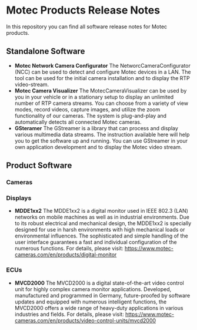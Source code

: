 # Motec Products Release Notes
In this repository you can find all software release notes for Motec products.

## Standalone Software
- **Motec Network Camera Configurator** The NetworcCameraConfigurator (NCC) can be used to detect and configure Motec devices in a LAN. The tool can be used for the initial camera installation and to display the RTP video-stream.
- **Motec Camera Visualizer** The MotecCameraVisualizer can be used by you in your vehicle or in a stationary setup to display an unlimited number of RTP camera streams. You can choose from a variety of view modes, record videos, capture images, and utilize the zoom functionality of our cameras. The system is plug-and-play and automatically detects all connected Motec cameras.
- **GSteramer** The GStreamer is a library that can process and display various multimedia data streams. The instruction available here will help you to get the software up and running. You can use GStreamer in your own application development and to display the Motec video stream.

## Product Software

### Cameras

### Displays
- **MDDE1xx2** The MDDE1xx2 is a digital monitor used in IEEE 802.3 (LAN) networks on mobile machines as well as in industrial environments. Due to its robust electrical and mechanical design, the MDDE1xx2 is specially designed for use in harsh environments with high mechanical loads or environmental influences. The sophisticated and simple handling of the user interface guarantees a fast and individual configuration of the numerous functions. For details, please visit: https://www.motec-cameras.com/en/products/digital-monitor

### ECUs
- **MVCD2000** The MVCD2000 is a digital state-of-the-art video control unit for highly complex camera monitor applications. Developed, manufactured and programmed in Germany, future-proofed by software updates and equipped with numerous intelligent functions, the MVCD2000 offers a wide range of heavy-duty applications in various industries and fields. For details, please visit: https://www.motec-cameras.com/en/products/video-control-units/mvcd2000
